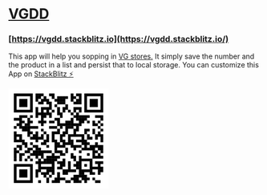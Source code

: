 # [VGDD](https://vgdd.stackblitz.io/)

### [https://vgdd.stackblitz.io](https://vgdd.stackblitz.io/)

This app will help you sopping in [VG stores.](https://www.vg-dresden.de/unsere-maerkte) It simply save the number and the product in a list and persist that to local storage. You can customize this App on [StackBlitz ⚡️](https://stackblitz.com/edit/vgdd)

<img src="./src/qrcode.svg" width="200px">